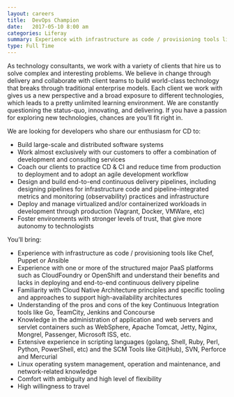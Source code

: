 ```yaml
---
layout: careers
title:  DevOps Champion
date:   2017-05-10 8:00 am
categories: Liferay
summary: Experience with infrastructure as code / provisioning tools like Chef, Puppet or Ansible. Experience with one or more of the structured major PaaS platforms such as CloudFoundry or OpenShift and understand their benefits and lacks in deploying and end-to-end continuous delivery pipeline 
type: Full Time
---
```


As technology consultants, we work with a variety of clients that hire us to solve complex and interesting problems. We believe in change through delivery and collaborate with client teams to build world-class technology that breaks through traditional enterprise models.
Each client we work with gives us a new perspective and a broad exposure to different technologies, which leads to a pretty unlimited learning environment. We are constantly questioning the status-quo, innovating, and delivering. If you have a passion for exploring new technologies, chances are you’ll fit right in.

We are looking for developers who share our enthusiasm for CD to:

* Build large-scale and distributed software systems
* Work almost exclusively with our customers to offer a combination of development and consulting services
* Coach our clients to practice CD & CI and reduce time from production to deployment and to adopt an agile development workflow
* Design and build end-to-end continuous delivery pipelines, including designing pipelines for infrastructure code and pipeline-integrated metrics and monitoring (observability) practices and infrastructure
* Deploy and manage virtualized and/or containerized workloads in development through production (Vagrant, Docker, VMWare, etc)
* Foster environments with stronger levels of trust, that give more autonomy to technologists

You’ll bring:

* Experience with infrastructure as code / provisioning tools like Chef, Puppet or Ansible
* Experience with one or more of the structured major PaaS platforms such as CloudFoundry or OpenShift and understand their benefits and lacks in deploying and end-to-end continuous delivery pipeline
* Familiarity with Cloud Native Architecture principles and specific tooling and approaches to support high-availability architectures
* Understanding of the pros and cons of the key Continuous Integration tools like Go, TeamCity, Jenkins and Concourse
* Knowledge in the administration of application and web servers and servlet containers such as WebSphere, Apache Tomcat, Jetty, Nginx, Mongrel, Passenger, Microsoft ISS, etc.
* Extensive experience in scripting languages ​​(golang, Shell, Ruby, Perl, Python, PowerShell, etc) and the SCM Tools like Git(Hub), SVN, Perforce and Mercurial
* Linux operating system management, operation and maintenance, and network-related knowledge
* Comfort with ambiguity and high level of flexibility
* High willingness to travel
